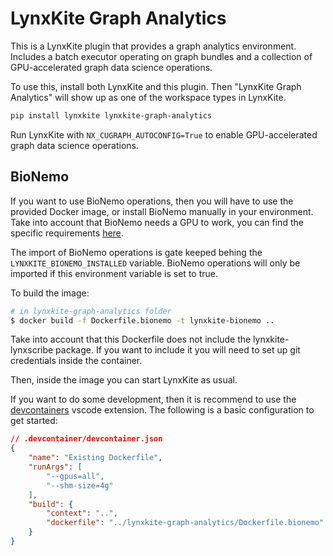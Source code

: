 # LynxKite Graph Analytics

This is a LynxKite plugin that provides a graph analytics environment.
Includes a batch executor operating on graph bundles and a collection of GPU-accelerated graph data science operations.

To use this, install both LynxKite and this plugin.
Then "LynxKite Graph Analytics" will show up as one of the workspace types in LynxKite.

```bash
pip install lynxkite lynxkite-graph-analytics
```

Run LynxKite with `NX_CUGRAPH_AUTOCONFIG=True` to enable GPU-accelerated graph data science operations.


## BioNemo

If you want to use BioNemo operations, then you will have to use the provided Docker image, or
install BioNemo manually in your environment.
Take into account that BioNemo needs a GPU to work, you can find the specific requirements
[here](https://docs.nvidia.com/bionemo-framework/latest/user-guide/getting-started/pre-reqs/).

The import of BioNemo operations is gate keeped behing the `LYNXKITE_BIONEMO_INSTALLED` variable.
BioNemo operations will only be imported if this environment variable is set to true.

To build the image:

```bash
# in lynxkite-graph-analytics folder
$ docker build -f Dockerfile.bionemo -t lynxkite-bionemo ..
```

Take into account that this Dockerfile does not include the lynxkite-lynxscribe package. If you want to include it you will
need to set up git credentials inside the container.

Then, inside the image you can start LynxKite as usual.

If you want to do some development, then it is recommend to use the [devcontainers](https://code.visualstudio.com/docs/devcontainers/containers)
vscode extension. The following is a basic configuration to get started:

```json
// .devcontainer/devcontainer.json
{
	"name": "Existing Dockerfile",
	"runArgs": [
		"--gpus=all",
		"--shm-size=4g"
	],
	"build": {
		"context": "..",
		"dockerfile": "../lynxkite-graph-analytics/Dockerfile.bionemo"
	}
}
```
